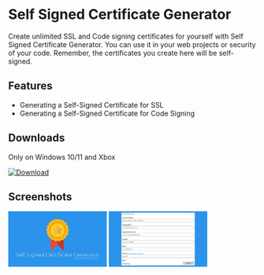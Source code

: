 # Self Signed Certificate Generator
Create unlimited SSL and Code signing certificates for yourself with Self Signed Certificate Generator. You can use it in your web projects or security of your code. Remember, the certificates you create here will be self-signed.
## Features

 - Generating a Self-Signed Certificate for SSL
 - Generating a Self-Signed Certificate for Code Signing
## Downloads
Only on Windows 10/11 and Xbox

[![Download](https://img.shields.io/badge/Download-Microsoft%20Store-brightgreen)](https://www.microsoft.com/store/apps/9PF4X1JG1D94)

## Screenshots
<img src="https://raw.githubusercontent.com/korayustundag/Self-Signed-Certificate-Generator/main/Shared/s1.png" width="200">

<img src="https://raw.githubusercontent.com/korayustundag/Self-Signed-Certificate-Generator/main/Shared/s2.png" width="200">

